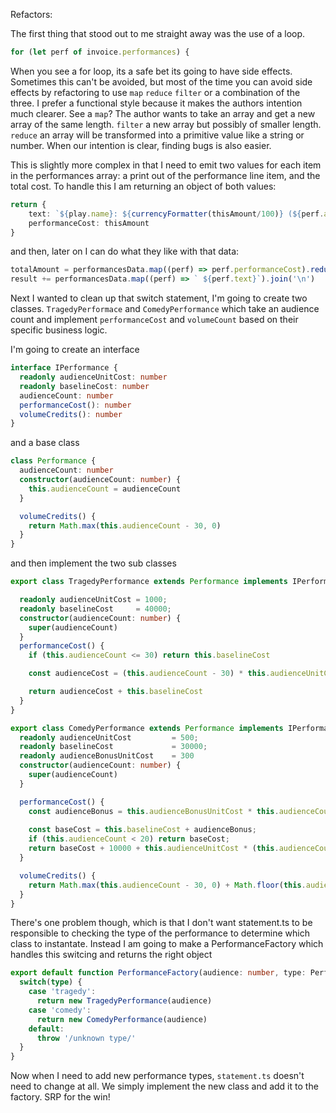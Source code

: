 Refactors:

The first thing that stood out to me straight away was the use of a loop.

```typescript
for (let perf of invoice.performances) {
```

When you see a for loop, its a safe bet its going to have side effects. Sometimes this can't be avoided, but most of the time you can avoid side effects by refactoring to use `map` `reduce` `filter` or a combination of the three. I prefer a functional style because it makes the authors intention much clearer. See a `map`? The author wants to take an array and get a new array of the same length. `filter` a new array but possibly of smaller length. `reduce` an array will be transformed into a primitive value like a string or number. When our intention is clear, finding bugs is also easier.


This is slightly more complex in that I need to emit two values for each item in the performances array: a print out of the performance line item, and the total cost. To handle this I am returning an object of both values:

```typescript
return {
    text: `${play.name}: ${currencyFormatter(thisAmount/100)} (${perf.audience} seats)`,
    performanceCost: thisAmount
}
```

and then, later on I can do what they like with that data:

```typescript
totalAmount = performancesData.map((perf) => perf.performanceCost).reduce((prev, curr) => prev + curr, 0)
result += performancesData.map((perf) => ` ${perf.text}`).join('\n')
```

Next I wanted to clean up that switch statement, I'm going to create two classes. `TragedyPerformace` and `ComedyPerformance` which take an audience count and implement `performanceCost` and `volumeCount` based on their specific business logic.

I'm going to create an interface 

```typescript
interface IPerformance {
  readonly audienceUnitCost: number
  readonly baselineCost: number
  audienceCount: number
  performanceCost(): number
  volumeCredits(): number
}
```

and a base class

```typescript
class Performance {
  audienceCount: number
  constructor(audienceCount: number) {
    this.audienceCount = audienceCount
  }

  volumeCredits() {
    return Math.max(this.audienceCount - 30, 0)
  }
}
```

and then implement the two sub classes

```typescript
export class TragedyPerformance extends Performance implements IPerformance {

  readonly audienceUnitCost = 1000;
  readonly baselineCost     = 40000;
  constructor(audienceCount: number) {
    super(audienceCount)
  }
  performanceCost() {
    if (this.audienceCount <= 30) return this.baselineCost

    const audienceCost = (this.audienceCount - 30) * this.audienceUnitCost

    return audienceCost + this.baselineCost
  }
}

export class ComedyPerformance extends Performance implements IPerformance {
  readonly audienceUnitCost         = 500;
  readonly baselineCost             = 30000;
  readonly audienceBonusUnitCost    = 300
  constructor(audienceCount: number) {
    super(audienceCount)
  }

  performanceCost() {
    const audienceBonus = this.audienceBonusUnitCost * this.audienceCount;
    
    const baseCost = this.baselineCost + audienceBonus;
    if (this.audienceCount < 20) return baseCost;
    return baseCost + 10000 + this.audienceUnitCost * (this.audienceCount - 20)
  }

  volumeCredits() {
    return Math.max(this.audienceCount - 30, 0) + Math.floor(this.audienceCount / 5)
  }
}
```

There's one problem though, which is that I don't want statement.ts to be responsible to checking the type of the performance to determine which class to instantate. Instead I am going to make a PerformanceFactory which handles this switcing and returns the right object

```typescript
export default function PerformanceFactory(audience: number, type: PerformanceTypes): IPerformance {
  switch(type) {
    case 'tragedy':
      return new TragedyPerformance(audience)
    case 'comedy':
      return new ComedyPerformance(audience)
    default:
      throw '/unknown type/'
  }
}
```

Now when I need to add new performance types, `statement.ts` doesn't need to change at all. We simply implement the new class and add it to the factory. SRP for the win!

